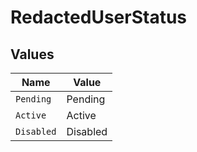 # RedactedUserStatus


## Values

| Name       | Value      |
| ---------- | ---------- |
| `Pending`  | Pending    |
| `Active`   | Active     |
| `Disabled` | Disabled   |
